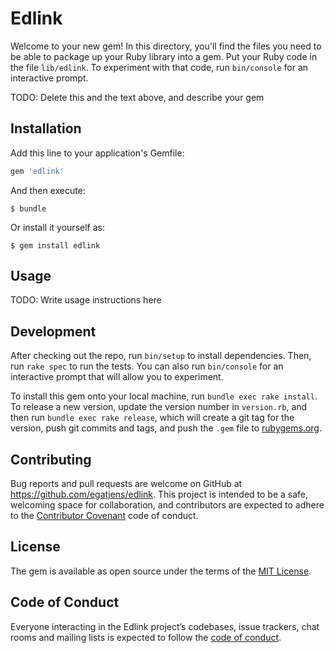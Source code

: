 # Edlink

Welcome to your new gem! In this directory, you'll find the files you need to be able to package up your Ruby library into a gem. Put your Ruby code in the file `lib/edlink`. To experiment with that code, run `bin/console` for an interactive prompt.

TODO: Delete this and the text above, and describe your gem

## Installation

Add this line to your application's Gemfile:

```ruby
gem 'edlink'
```

And then execute:

    $ bundle

Or install it yourself as:

    $ gem install edlink

## Usage

TODO: Write usage instructions here

## Development

After checking out the repo, run `bin/setup` to install dependencies. Then, run `rake spec` to run the tests. You can also run `bin/console` for an interactive prompt that will allow you to experiment.

To install this gem onto your local machine, run `bundle exec rake install`. To release a new version, update the version number in `version.rb`, and then run `bundle exec rake release`, which will create a git tag for the version, push git commits and tags, and push the `.gem` file to [rubygems.org](https://rubygems.org).

## Contributing

Bug reports and pull requests are welcome on GitHub at https://github.com/egatjens/edlink. This project is intended to be a safe, welcoming space for collaboration, and contributors are expected to adhere to the [Contributor Covenant](http://contributor-covenant.org) code of conduct.

## License

The gem is available as open source under the terms of the [MIT License](https://opensource.org/licenses/MIT).

## Code of Conduct

Everyone interacting in the Edlink project’s codebases, issue trackers, chat rooms and mailing lists is expected to follow the [code of conduct](https://github.com/egatjens/edlink/blob/master/CODE_OF_CONDUCT.md).
